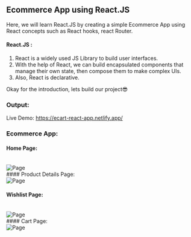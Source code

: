 ##  Ecommerce App using React.JS

Here, we will learn React.JS by creating a simple Ecommerce App using React concepts such as React hooks, react Router.


#### React.JS :
1. React is a widely used JS Library to build user interfaces.
2. With the help of React, we can build encapsulated components that manage their own state, then compose them to make complex UIs.
3. Also, React is declarative.

Okay for the introduction, lets build our project😎



### Output:
Live Demo: https://ecart-react-app.netlify.app/

### Ecommerce App:

#### Home Page:

<br/>

<img src="https://github.com/shanolhere/Hacktoberfest-2022/blob/main/React/Ecommerce-App/assets/ecart.png" alt="Page">

<br/>
#### Product Details Page:
<br/>

<img src="https://github.com/shanolhere/Hacktoberfest-2022/blob/main/React/Ecommerce-App/assets/ecart-product.png" alt="Page">

<br/>

#### Wishlist Page:
<br/>

<img src="https://github.com/shanolhere/Hacktoberfest-2022/blob/main/React/Ecommerce-App/assets/ecart-wishlistPage.png" alt="Page">

<br/>
#### Cart Page:
<br/>

<img src="https://github.com/shanolhere/Hacktoberfest-2022/blob/main/React/Ecommerce-App/assets/ecart-cartPage.png" alt="Page">

<br/>
